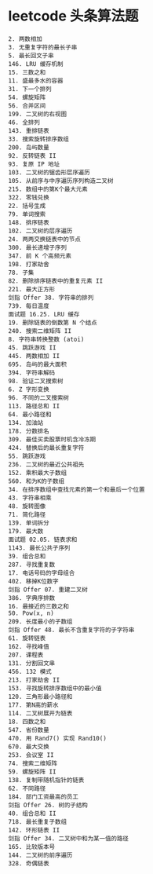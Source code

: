 # leetcode 头条算法题

    2. 两数相加
    3. 无重复字符的最长子串
    5. 最长回文子串
    146. LRU 缓存机制
    15. 三数之和
    11. 盛最多水的容器
    31. 下一个排列
    54. 螺旋矩阵
    56. 合并区间
    199. 二叉树的右视图
    46. 全排列
    143. 重排链表
    33. 搜索旋转排序数组
    200. 岛屿数量
    92. 反转链表 II
    93. 复原 IP 地址
    103. 二叉树的锯齿形层序遍历
    105. 从前序与中序遍历序列构造二叉树
    215. 数组中的第K个最大元素
    322. 零钱兑换
    22. 括号生成
    79. 单词搜索
    148. 排序链表
    102. 二叉树的层序遍历
    24. 两两交换链表中的节点
    300. 最长递增子序列
    347. 前 K 个高频元素
    198. 打家劫舍
    78. 子集
    82. 删除排序链表中的重复元素 II
    221. 最大正方形
    剑指 Offer 38. 字符串的排列
    739. 每日温度
    面试题 16.25. LRU 缓存
    19. 删除链表的倒数第 N 个结点
    240. 搜索二维矩阵 II
    8. 字符串转换整数 (atoi)
    45. 跳跃游戏 II
    445. 两数相加 II
    695. 岛屿的最大面积
    394. 字符串解码
    98. 验证二叉搜索树
    6. Z 字形变换
    96. 不同的二叉搜索树
    113. 路径总和 II
    64. 最小路径和
    134. 加油站
    178. 分数排名
    309. 最佳买卖股票时机含冷冻期
    424. 替换后的最长重复字符
    55. 跳跃游戏
    236. 二叉树的最近公共祖先
    152. 乘积最大子数组
    560. 和为K的子数组
    34. 在排序数组中查找元素的第一个和最后一个位置
    43. 字符串相乘
    48. 旋转图像
    71. 简化路径
    139. 单词拆分
    179. 最大数
    面试题 02.05. 链表求和
    1143. 最长公共子序列
    39. 组合总和
    287. 寻找重复数
    17. 电话号码的字母组合
    402. 移掉K位数字
    剑指 Offer 07. 重建二叉树
    386. 字典序排数
    16. 最接近的三数之和
    50. Pow(x, n)
    209. 长度最小的子数组
    剑指 Offer 48. 最长不含重复字符的子字符串
    61. 旋转链表
    162. 寻找峰值
    207. 课程表
    131. 分割回文串
    456. 132 模式
    213. 打家劫舍 II
    153. 寻找旋转排序数组中的最小值
    120. 三角形最小路径和
    177. 第N高的薪水
    114. 二叉树展开为链表
    18. 四数之和
    547. 省份数量
    470. 用 Rand7() 实现 Rand10()
    670. 最大交换
    253. 会议室 II
    74. 搜索二维矩阵
    59. 螺旋矩阵 II
    138. 复制带随机指针的链表
    62. 不同路径
    184. 部门工资最高的员工
    剑指 Offer 26. 树的子结构
    40. 组合总和 II
    718. 最长重复子数组
    142. 环形链表 II
    剑指 Offer 34. 二叉树中和为某一值的路径
    165. 比较版本号
    144. 二叉树的前序遍历
    328. 奇偶链表